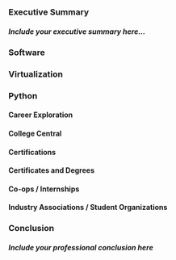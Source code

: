 ### Executive Summary
##### Include your executive summary here...

### Software
### Virtualization
### Python
#### Career Exploration
#### College Central
#### Certifications
#### Certificates and Degrees
#### Co-ops / Internships
#### Industry Associations / Student Organizations
### Conclusion
##### Include your professional conclusion here
